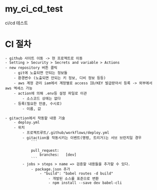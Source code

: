 # my_ci_cd_test
ci/cd 테스트

# CI 절차
    - github 사이트 이동 -> 현 프로젝트로 이동
    - Setting > Security > Secrets and variable > Actions
    - new repository 버튼 클릭
        - git에 노출되면 안되는 정보들
        - 환경변수 (노출되면 안되는 키 정보, 디비 정보 등등)
        - aws 계정 관리 iam에서 계정별로 access ID/KEY 발급받아서 등록 -> 외부에서 aws 엑세스 가능
        - action에 의해 .env등 설정 파일로 이관
            - 소스코드 상에는 없다
        - 등록(필요한 만큼, 수시로)
            - 이름, 값

    - gitaction에서 작동할 내용 기술
        - deploy.yml
        - 위치
            - 프로젝트루트/.github/workflows/deploy.yml
            - gitaction을 작동시키는 이벤트(명령, 트리거)는 서브 브런치일 경우
                ```

                pull_request:
                    branches:   [dev]
                ```
            - jobs > steps > name => 검증할 내용들을 추가할 수 있다.
                - package.json 추가
                    - "build": "babel routes -d build"
                        - 개발된 소스를 표준으로 변환
                        - npm install --save dev babel-cli